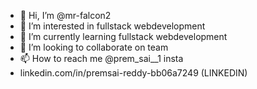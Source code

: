 - 👋 Hi, I’m @mr-falcon2
- 👀 I’m interested in fullstack webdevelopment
- 🌱 I’m currently learning fullstack webdevelopment
- 💞️ I’m looking to collaborate on team
- 📫 How to reach me @prem_sai__1 insta
- linkedin.com/in/premsai-reddy-bb06a7249 (LINKEDIN)

<!---
mr-falcon2/mr-falcon2 is a ✨ special ✨ repository because its `README.md` (this file) appears on your GitHub profile.
You can click the Preview link to take a look at your changes.
--->
